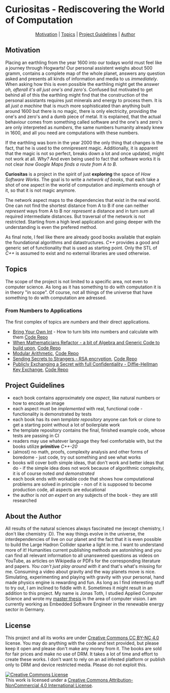# Curiositas - Rediscovering the World of Computation

<p align="center">
  <a href="#motivation">Motivation</a> |
  <a href="#topics">Topics</a> |
  <a href="#project-guidelines">Project Guidelines</a> |
  <a href="#about-the-author">Author</a>
</p>

## Motivation

Placing an earthling from the year 1600 into our todays world must feel like a journey
through Hogwarts!
Our personal assistent weighs about 500 gramm, contains a complete map of the whole planet,
answers any question asked and presents all kinds of information and media to us _immediately_.
When asking how this is even possible the earthling might get the answer _oh, afterall it's all
just one's and zero's_. Confused but motivated to get behind all of this the earthling might
find that the construction of the personal assistants requires just minerals and energy to
process them. It is all _just a machine_ that is much more sophisticated than anything built
around 1600 but there is no magic, there is only electricity, providing the one's and zero's
and a dumb piece of metal. It is explained, that the actual behaviour comes from something
called software and the one's and zero's are only interpreted as _numbers_, the same numbers
humanity already knew in 1600, and all you need are computations with these numbers.

If the earthling was born in the year 2000 the only thing that changes is the fact, that he is
used to the omnipresent magic. Additionally, it is apparent that the magic is not so perfect,
breaks down a lot and once updated, might not work at all. _Why?_ And even being used to fact
that software works it is not clear _how Google Maps finds a route from A to B_.

**Curiositas** is a project in the spirit of just **exploring** the space of _How Software Works_.
The goal is to write a _network of books_, that each take a shot of one aspect in the world
of computation and _implements_ enough of it, so that it is not magic anymore.

The network aspect maps to the dependencies that exist in the real world. One can not find
the shortest distance from A to B if one can neither _represent_ ways from A to B nor
_represent_ a distance and in turn _sum_ all required intermediate distances. But traversal
of the network is not restricted. Starting from a high level application and going deeper
with the understanding is even the prefered method.

As final note, I feel like there are already good books available that explain the foundational
algorithms and datastructures. _C++_ provides a good and generic set of functionality that is
used as starting point. Only the STL of _C++_ is assumed to exist and no external libraries
are used otherwise.

## Topics

The scope of the project is not limited to a specific area, not even to computer science.
As long as it has something to do with computation it is in theory "in scope".
Of course, not all things of the universe that have something to do with computation are adressed.

### From Numbers to Applications

The first complex of topics are _numbers_ and their direct applications.

- [Bring Your Own Int]() - How to turn bits into numbers and calculate with them [Code Repo](https://github.com/curiositas-books/bring-your-own-int)
- [When Mathematicians Refactor - a bit of Algebra and Generic Code to build upon](), [Code Repo]()
- [Modular Arithmetic](), [Code Repo]()
- [Sending Secrets to Strangers - RSA encryption](), [Code Repo]()
- [Publicly Exchanging a Secret with full Confidentiality - Diffie-Hellman Key Exchange](), [Code Repo]()

## Project Guidelines

- each book contains approximately one _aspect_, like natural numbers or how to encode an image
- each aspect must be _implemented_ with real, functional code - functionality is demonstrated by tests
- each book has its own _template repository_ anyone can fork or clone to get a starting point without a lot of boilerplate work
- the template repository contains the final, finished example code, whose tests are passing in CI
- readers may use whatever language they feel comfortable with, but the books utilize **primitive** _C++-20_
- (almost) no math, proofs, complexity analysis and other forms of boredome - just code, try out something and see what works
- books will cover both simple ideas, that don't work and better ideas that do - if the simple idea does not work because of algorithmic complexity, it is of course noted _and demonstrated_
- each book ends with workable code that shows how computational problems are solved in principle - non of it is supposed to become production code, all aspects are educational
- the author is _not an expert_ on any subjects of the book - they are still researched

## About the Author

All results of the natural sciences always fascinated me (except chemistry, I don't like chemistry :D). The way things evolve
in the universe, the interdependencies of live on our planet and the fact that it is even possible to build the Large Hadron Collider
sparke a light in me. I want to understand more of it! Humanities current publishing methods are astonishing and you can
find all relevant information to all unanswered questions as videos on YouTube, as articles on Wikipedia or PDFs for the
corresponding literature and papers.
_You can't just play around with it_ and that's what's missing for me. Consuming a video about gravity and the way planets move
is nice. Simulating, experimenting and playing with gravity with your personal, hand made physics engine is rewarding and fun.
As long as I find interesting stuff to try out, I am inclined to fiddle with it. Sometimes it might result in an addition to this project.
My name is Jonas Toth, I studied Applied Computer Science and wrote my [master thesis](https://github.com/JonasToth/depth-conversions/blob/master/docs/master-thesis-jonas-toth-compressed.pdf) in the area of computer vision. I am currently working as Embedded Software Engineer in the renewable energy sector in Germany.

## License

This project and all its works are under [Creative Commons CC BY-NC 4.0](https://creativecommons.org/licenses/by-nc/4.0/) license.
You may do anything with the code and text provided, but please keep it open and please don't make any money from it.
The books are sold for fair prices and make no use of DRM. It takes a lot of time and effort to create these works.
I don't want to rely on an ad infested platform or publish only to DRM and device restricted media. Please do not exploit this.

<a rel="license" href="http://creativecommons.org/licenses/by-nc/4.0/"><img alt="Creative Commons License" style="border-width:0" src="https://i.creativecommons.org/l/by-nc/4.0/88x31.png" /></a><br />This work is licensed under a <a rel="license" href="http://creativecommons.org/licenses/by-nc/4.0/">Creative Commons Attribution-NonCommercial 4.0 International License</a>.
